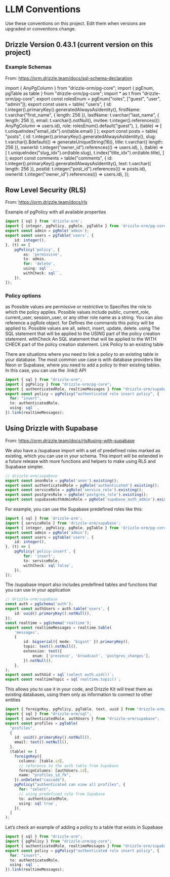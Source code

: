 # LLM Conventions
Use these conventions on this project. Edit them when versions are upgraded or conventions change.

## Drizzle Version 0.43.1 (current version on this project)

### Example Schemas
From: https://orm.drizzle.team/docs/sql-schema-declaration

import { AnyPgColumn } from "drizzle-orm/pg-core";
import { pgEnum, pgTable as table } from "drizzle-orm/pg-core";
import * as t from "drizzle-orm/pg-core";
export const rolesEnum = pgEnum("roles", ["guest", "user", "admin"]);
export const users = table(
  "users",
  {
    id: t.integer().primaryKey().generatedAlwaysAsIdentity(),
    firstName: t.varchar("first_name", { length: 256 }),
    lastName: t.varchar("last_name", { length: 256 }),
    email: t.varchar().notNull(),
    invitee: t.integer().references((): AnyPgColumn => users.id),
    role: rolesEnum().default("guest"),
  },
  (table) => [
    t.uniqueIndex("email_idx").on(table.email)
  ]
);
export const posts = table(
  "posts",
  {
    id: t.integer().primaryKey().generatedAlwaysAsIdentity(),
    slug: t.varchar().$default(() => generateUniqueString(16)),
    title: t.varchar({ length: 256 }),
    ownerId: t.integer("owner_id").references(() => users.id),
  },
  (table) => [
    t.uniqueIndex("slug_idx").on(table.slug),
    t.index("title_idx").on(table.title),
  ]
);
export const comments = table("comments", {
  id: t.integer().primaryKey().generatedAlwaysAsIdentity(),
  text: t.varchar({ length: 256 }),
  postId: t.integer("post_id").references(() => posts.id),
  ownerId: t.integer("owner_id").references(() => users.id),
});


## Row Level Security (RLS)
From: https://orm.drizzle.team/docs/rls


Example of pgPolicy with all available properties

```typescript
import { sql } from 'drizzle-orm';
import { integer, pgPolicy, pgRole, pgTable } from 'drizzle-orm/pg-core';
export const admin = pgRole('admin');
export const users = pgTable('users', {
	id: integer(),
}, (t) => [
	pgPolicy('policy', {
		as: 'permissive',
		to: admin,
		for: 'delete',
		using: sql``,
		withCheck: sql``,
	}),
]);
```

### Policy options

as	Possible values are permissive or restrictive
to	Specifies the role to which the policy applies. Possible values include public, current_role, current_user, session_user, or any other role name as a string. You can also reference a pgRole object.
for	Defines the commands this policy will be applied to. Possible values are all, select, insert, update, delete.
using	The SQL statement that will be applied to the USING part of the policy creation statement.
withCheck	An SQL statement that will be applied to the WITH CHECK part of the policy creation statement.
Link Policy to an existing table

There are situations where you need to link a policy to an existing table in your database. The most common use case is with database providers like Neon or Supabase, where you need to add a policy to their existing tables. In this case, you can use the .link() API

```typescript
import { sql } from "drizzle-orm";
import { pgPolicy } from "drizzle-orm/pg-core";
import { authenticatedRole, realtimeMessages } from "drizzle-orm/supabase";
export const policy = pgPolicy("authenticated role insert policy", {
  for: "insert",
  to: authenticatedRole,
  using: sql``,
}).link(realtimeMessages);
```

## Using Drizzle with Supabase
From: https://orm.drizzle.team/docs/rls#using-with-supabase

We also have a /supabase import with a set of predefined roles marked as existing, which you can use in your schema. This import will be extended in a future release with more functions and helpers to make using RLS and Supabase simpler.

```typescript
// drizzle-orm/supabase
export const anonRole = pgRole('anon').existing();
export const authenticatedRole = pgRole('authenticated').existing();
export const serviceRole = pgRole('service_role').existing();
export const postgresRole = pgRole('postgres_role').existing();
export const supabaseAuthAdminRole = pgRole('supabase_auth_admin').existing();
```

For example, you can use the Supabase predefined roles like this:

```typescript
import { sql } from 'drizzle-orm';
import { serviceRole } from 'drizzle-orm/supabase';
import { integer, pgPolicy, pgRole, pgTable } from 'drizzle-orm/pg-core';
export const admin = pgRole('admin');
export const users = pgTable('users', {
	id: integer(),
}, (t) => [
	pgPolicy(`policy-insert`, {
		for: 'insert',
		to: serviceRole,
		withCheck: sql`false`,
	}),
]);
```

The /supabase import also includes predefined tables and functions that you can use in your application

```typescript
// drizzle-orm/supabase
const auth = pgSchema('auth');
export const authUsers = auth.table('users', {
	id: uuid().primaryKey().notNull(),
});
const realtime = pgSchema('realtime');
export const realtimeMessages = realtime.table(
	'messages',
	{
		id: bigserial({ mode: 'bigint' }).primaryKey(),
		topic: text().notNull(),
		extension: text({
			enum: ['presence', 'broadcast', 'postgres_changes'],
		}).notNull(),
	},
);
export const authUid = sql`(select auth.uid())`;
export const realtimeTopic = sql`realtime.topic()`;
```

This allows you to use it in your code, and Drizzle Kit will treat them as existing databases, using them only as information to connect to other entities

```typescript
import { foreignKey, pgPolicy, pgTable, text, uuid } from "drizzle-orm/pg-core";
import { sql } from "drizzle-orm/sql";
import { authenticatedRole, authUsers } from "drizzle-orm/supabase";
export const profiles = pgTable(
  "profiles",
  {
    id: uuid().primaryKey().notNull(),
    email: text().notNull(),
  },
  (table) => [
    foreignKey({
      columns: [table.id],
	  // reference to the auth table from Supabase
      foreignColumns: [authUsers.id],
      name: "profiles_id_fk",
    }).onDelete("cascade"),
    pgPolicy("authenticated can view all profiles", {
      for: "select",
	  // using predefined role from Supabase
      to: authenticatedRole,
      using: sql`true`,
    }),
  ]
);
```

Let’s check an example of adding a policy to a table that exists in Supabase

```typescript
import { sql } from "drizzle-orm";
import { pgPolicy } from "drizzle-orm/pg-core";
import { authenticatedRole, realtimeMessages } from "drizzle-orm/supabase";
export const policy = pgPolicy("authenticated role insert policy", {
  for: "insert",
  to: authenticatedRole,
  using: sql``,
}).link(realtimeMessages);
```
